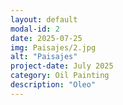 ```yaml
---
layout: default
modal-id: 2
date: 2025-07-25
img: Paisajes/2.jpg
alt: "Paisajes"
project-date: July 2025
category: Oil Painting
description: "Oleo"
---
```

